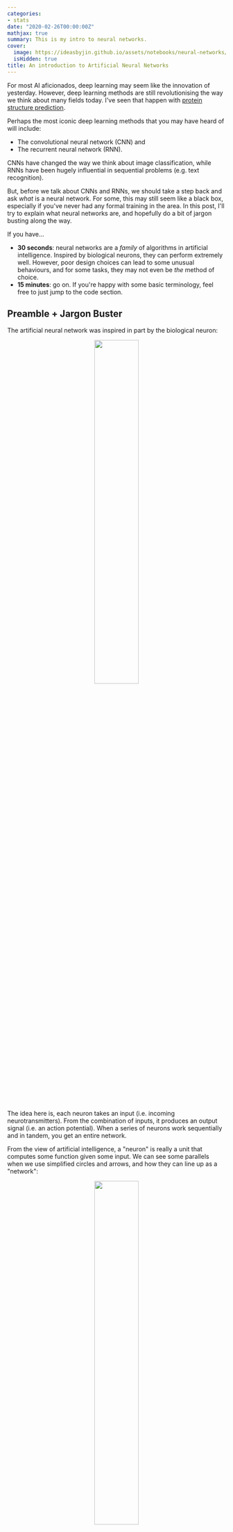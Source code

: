 ```yaml
---
categories:
- stats
date: "2020-02-26T00:00:00Z"
mathjax: true
summary: This is my intro to neural networks.
cover: 
  image: https://ideasbyjin.github.io/assets/notebooks/neural-networks/neuralnetwork.png
  isHidden: true
title: An introduction to Artificial Neural Networks
---
```


For most AI aficionados, deep learning may seem like the innovation of yesterday. However, deep learning methods are still revolutionising the way we think about many fields today. I've seen that happen with [protein structure prediction](https://www.nature.com/articles/s41586-019-1923-7).

Perhaps the most iconic deep learning methods that you may have heard of will include:
* The convolutional neural network (CNN) and 
* The recurrent neural network (RNN). 

CNNs have changed the way we think about image classification, while RNNs have been hugely influential in sequential problems (e.g. text recognition).

But, before we talk about CNNs and RNNs, we should take a step back and ask _what_ is a neural network. For some, this may still seem like a black box, especially if you've never had any formal training in the area. In this post, I'll try to explain what neural networks are, and hopefully do a bit of jargon busting along the way. 

If you have...
* **30 seconds**: neural networks are a _family_ of algorithms in artificial intelligence. Inspired by biological neurons, they can perform extremely well. However, poor design choices can lead to some unusual behaviours, and for some tasks, they may not even be _the_ method of choice.
* **15 minutes**: go on. If you're happy with some basic terminology, feel free to just jump to the code section.

## Preamble + Jargon Buster

The artificial neural network was inspired in part by the biological neuron:

<div style="text-align: center">
    <img src="https://upload.wikimedia.org/wikipedia/commons/4/44/Neuron3.png" width = "45%">
</div>


The idea here is, each neuron takes an input (i.e. incoming neurotransmitters). From the combination of inputs, it produces an output signal (i.e. an action potential). When a series of neurons work sequentially and in tandem, you get an entire network.

From the view of artificial intelligence, a "neuron" is really a unit that computes some function given some input. We can see some parallels when we use simplified circles and arrows, and how they can line up as a "network":

<div style="text-align: center">
    <img src="/assets/notebooks/neural-networks/neuralnetwork.png" width = "45%">
</div>


What makes neural networks special, in my view, are three things:

* **Neuron internals**: Each neuron can transform the input data. Once transformed, the data lies in a so-called hidden or "latent" space. In the original space, the data may not have had any obvious patterns, but in the latent representation, the data may show some neat patterns.
* **Backpropagation**: Using some neat calculus tricks, neural networks can be fine-tuned very well
* **Flexible architectures**: There are loads of ways to build networks to tailor for your type of data.

I've explained points 2 and 3 in more detail in the "Appendix" at the bottom. We'll explain point 1 as it's crucial.

### Neuron internals

To understand what we mean by 
> neural networks can transform the input data

We have to first review the humble linear regression - the "line of best fit".

$$ y = mx + b$$

The idea is that the predictor variable, $$y$$, is equivalent to a sum of the variable $$x$$ that's multiplied by some
value $$m$$, along with an adjusting constant, $$b$$.

You can expand the idea to have multiple types of $$x$$s and their associated multipliers. To make life easier, and to keep consistency with math textbook notation, let's rewrite

$$ y = m_1x_1 + m_2x_2 + ... + b $$

as 

$$ y = b_1x_1 + b_2x_2 + ... + b_0 $$

Each of these $$b_1, b_2, ... $$ are multipliers; or in neural network speak, the _weights_. They are also known as a
model's "parameters". By changing the $$b$$ values, the value of $$y$$ will change. 

The final term, $$b_0$$, is the intercept of the linear model, or _bias_ in neural network speak.

What neural networks do is to use the output of the linear regression, then apply _another_ mathematical function.

These functions are called _activation functions_. For example, the _sigmoid_ function

$$ S(y) = \dfrac{1}{1+e^{-y}} $$

is a non-linear function that transforms the output of the linear regression data into an S-shape.


```python
import numpy as np
import matplotlib.pyplot as plt

# Check out my matplotlib stylesheet!
plt.style.use("bbc")

fig, ax = plt.subplots(1,2)

# Let's just get 20 values from -10 to +10. (we do +11 here otherwise it stops at 9.)
y = np.arange(-10, 11)

def sigmoid(v):
    return 1./(1+np.exp(-1.*v))

ax[0].plot(y)
ax[1].plot(sigmoid(y))

ax[0].set_title("Value of y")
ax[1].set_title("Value of sigmoid(y)")

fig.set_size_inches((8,4))
```

<div style="text-align: center">
    <img src="/assets/notebooks/neural-networks/output_3_0.png" width = "55%">
</div>

Thus, a neuron with a **sigmoid** _activation function_ squishes the output of a linear regression into an S-curve within 0 and 1. If we repeat a similar type of logic across all neurons, the inputs will get transformed according to what we choose as the activation function. 

Once the data has been transformed by the activation function, this _transformed_ data can then be used as the input to a new group of neurons downstream! The downstream layer of neurons may or may not use the same activation function on the transformed data from the previous layer.

There's quite a few activation functions, and I've written a couple here for reference:

| Name | Equation | Range | What does it look like |
| ---- | -------- | ----- | ---------------------- |
| Linear | $$y$$ | $$-\infty, +\infty$$ | Just a straight diagonal line |
| Sigmoid | $$ S(y) = \dfrac{1}{1+e^{-y}} $$ | 0,1 | Shaped like an S curve |
| TanH | $$ tanh(y) $$ | -1,1 | Shaped like an S curve |
| Rectified Linear Unit (ReLu) | $$ Relu(y) = max(0,y) $$ | 0, $$\infty$$ |  Flat until y = 0, then diagonal |
| Softmax | $$ Softmax(y) = \dfrac{e^y}{\sum_{i=1}^{K} e^{y}} $$ | 0,1 | Shaped like an S curve |


```python
def tanh(v):
    return np.tanh(v)

def relu(v):
    return list(map(lambda _: max(0, _), v))

fig, axes = plt.subplots(2,2)
ax = axes.flatten()

ax[0].plot(y)
ax[1].plot(sigmoid(y))
ax[2].plot(tanh(y))
ax[3].plot(relu(y))

ax[0].set_title("Value of y")
ax[1].set_title("Value of sigmoid(y)")
ax[2].set_title("Value of tanh(y)")
ax[3].set_title("Value of Relu(y)")

fig.set_size_inches((8,8))
```

<div style="text-align: center">
    <img src="/assets/notebooks/neural-networks/output_5_0.png" width = "45%">
</div>


Now when we talk about neural networks, there is some jargon that's bound to float around. I'll leave this here for reference.

## Jargon Summary
* _Neuron_ : we refer to a neuron as one unit that computes some calculation.
* _Loss_ : a metric to describe how far we are off from the true value
* _Bias_ : the intercept
* _Weights_ : a series of multipliers for each variable
* _Activation function_ : a function that is applied to transform the output of a neuron

## The task at hand

To start, let's get some RNAseq data from GTEx. This diagram from [Nature](https://www.nature.com/articles/nature24277) just shows the huge diversity of the gene expression data sources.
Building on a [previous post](../../../2019/12/18/clustering-2.html) where I clustered gene expression levels using DBSCAN, let's try to use a supervised approach and predict the tissues instead.

![image](https://media.springernature.com/full/springer-static/image/art%3A10.1038%2Fnature24277/MediaObjects/41586_2017_Article_BFnature24277_Fig1_HTML.jpg)

### What are the use cases?
* If there is a loss of documentation, the gene expression pattern may tell us what tissue a sample is likely to be derived from.
* Determine if related tissues show similar expression profiles; vice-versa, do some genes behave in the same way across some tissues?
* Establish the boundaries of a "normal" or "healthy" tissue based on gene expression, allowing us to detect anomalies

## Data Prep

As I covered in my previous post, the GTEx gene expression data is pretty big. In fact, getting it all at once is not ideal. We're going to use some tricks:

* "Stream" the data – have a pointer to the data, but don't bring it in all at once.
* Use the most variably expressed genes - if a gene is expressed everywhere with low rates, or is only found in, say, one sample, it's not that informative.
* Use protein-coding genes.


```python
# Importing useful things

import pandas as pd
import matplotlib.pyplot as plt
from urllib.request import urlopen
from gzip import GzipFile
import io
import multiprocessing as mp
import numpy as np

# Some utility functions - feel free to skip
DECODE_CODEC = 'utf-8'

# This is the length of an Ensembl gene identifier which we'll use later.
ENSEMBL_LENGTH = 15

def stream_request(url):
    """
    Open a connection to some url, then stream data from it
    This has the advantage of:
    A. We don't have to wait for the entire file to download to do operations
    B. We can perform some operations on-the-fly
    """
    fh = urlopen(url)
    buffer = io.StringIO()
    
    for line in fh:
        decoded = line.decode(DECODE_CODEC)
        buffer.write(decoded)
    fh.close()
    
    # Reset the StringIO buffer to byte position 0
    buffer.seek(0)
    return buffer
    
def stream_request_to_pandas(url: str, sep: str = '\t') -> pd.DataFrame:
    streamed_buffer = stream_request(url)
    return pd.read_csv(streamed_buffer, sep = sep)
```


```python
# Stream in and read protein-coding genes from HGNC
geneUrl = "https://www.genenames.org/cgi-bin/download/custom?col=gd_app_sym&col=gd_pub_ensembl_id&status=Approved&hgnc_dbtag=on&order_by=gd_app_sym_sort&format=text&where=(gd_pub_chrom_map%20not%20like%20%27%25patch%25%27%20and%20gd_pub_chrom_map%20not%20like%20%27%25alternate%20reference%20locus%25%27)%0Aand%20gd_locus_type%20=%20%27gene%20with%20protein%20product%27&submit=submit"

# This is a short way to convert that URL into a table
gene_df = stream_request_to_pandas(geneUrl)

# Let's see what it looks like
gene_df.head()
```




<div>
<style scoped>
    .dataframe tbody tr th:only-of-type {
        vertical-align: middle;
    }

    .dataframe tbody tr th {
        vertical-align: top;
    }

    .dataframe thead th {
        text-align: right;
    }
</style>
<table border="1" class="dataframe">
  <thead>
    <tr style="text-align: right;">
      <th></th>
      <th>Approved symbol</th>
      <th>Ensembl gene ID</th>
    </tr>
  </thead>
  <tbody>
    <tr>
      <th>0</th>
      <td>A1BG</td>
      <td>ENSG00000121410</td>
    </tr>
    <tr>
      <th>1</th>
      <td>A1CF</td>
      <td>ENSG00000148584</td>
    </tr>
    <tr>
      <th>2</th>
      <td>A2M</td>
      <td>ENSG00000175899</td>
    </tr>
    <tr>
      <th>3</th>
      <td>A2ML1</td>
      <td>ENSG00000166535</td>
    </tr>
    <tr>
      <th>4</th>
      <td>A3GALT2</td>
      <td>ENSG00000184389</td>
    </tr>
  </tbody>
</table>
</div>




```python
# Keep a list of protein identifiers here
proteins = gene_df['Ensembl gene ID'].values
```

Now let's get that big GTEx file 


```python
# Open a handle onto the GTEx expression data
URL = "https://storage.googleapis.com/gtex_analysis_v8/rna_seq_data/GTEx_Analysis_2017-06-05_v8_RNASeQCv1.1.9_gene_tpm.gct.gz"
urlHandle = urlopen(URL)

fh = GzipFile(fileobj=urlHandle)

# ignore the first two lines as they contain shape of the file
_ = fh.readline()
_ = fh.readline()
```

From that big GTEx file, let's get the column names; this is in the third line of the file.


```python
header = fh.readline().decode(DECODE_CODEC).strip().split('\t')
```

Now, each line looks something like this:


```python
first_row = np.array(fh.readline().decode(DECODE_CODEC).strip().split('\t'))
columns = np.append( np.array([0,1]), np.random.randint(2, len(header), 20) )

pd.DataFrame([first_row[columns]], columns=np.array(header)[columns])
```




<div>
<style scoped>
    .dataframe tbody tr th:only-of-type {
        vertical-align: middle;
    }

    .dataframe tbody tr th {
        vertical-align: top;
    }

    .dataframe thead th {
        text-align: right;
    }
</style>
<table border="1" class="dataframe">
  <thead>
    <tr style="text-align: right;">
      <th></th>
      <th>Name</th>
      <th>Description</th>
      <th>GTEX-12WSF-0011-R7b-SM-5HL99</th>
      <th>GTEX-WYVS-2526-SM-3NMAT</th>
      
      <th>...</th>
      
      <th>GTEX-13OW7-0011-R4b-SM-5O9CX</th>
      <th>GTEX-VJYA-1826-SM-4KL1W</th>
    </tr>
  </thead>
  <tbody>
    <tr>
      <th>0</th>
      <td>ENSG00000223972.5</td>
      <td>DDX11L1</td>
      <td>0</td>
      <td>0</td>
      <td>...</td>
      <td>0</td>
      <td>0</td>
    </tr>
  </tbody>
</table>
<p>1 rows × 22 columns</p>
</div>



Okay, cool, so we now know that the third column onward just has numbers. The first column contains gene IDs.

Knowing this file format, let's get the most variable protein-coding genes. We'll also impose that at least half the samples have non-zero expression data. To assess variability, we're going to use a metric called mean absolute deviation, then store it. Another viable approach is calculating something like the entropy value.

Before we do so, we're going to log transform the data. GTEx data has lots of 0s, and TPM units can be out of scale.


```python
def get_gene_mad(values):
    """
    The mean absolute deviation is equal to avg( abs(x - avg) )
    """
    mu_x = np.mean(values)
    mad = np.mean(np.abs(values - mu_x))    
    return mad

def wrapper(index, line):
    """
    This is a function we'll call with a parallel pool connection.
    We ignore any line that contains non protein-coding genes
    """
    if index % 5000 == 0:
        print("Processing line {}".format(index))
        
    tokenised_line = line.decode(DECODE_CODEC).strip().split('\t')
    gene_id = tokenised_line[0][:ENSEMBL_LENGTH]
    
    # If it's not a protein-coding gene, let's ignore
    if gene_id not in proteins:
        return None
    
    numeric_values = np.array(tokenised_line[2:], dtype=float)
    array_cutoff = len(numeric_values) / 2.
    
    # If more than half the data is zero, then let's ignore
    if sum(numeric_values == 0) >= array_cutoff:
        return None
    
    numeric_values = np.log(numeric_values+1)
    mad = get_gene_mad(numeric_values)
    
    return gene_id, mad, tokenised_line
```

To see what log transformation can do, see this plot from my [previous post](../../../2019/12/18/clustering-2.html).


```python
keep_data = []
gene_mad = {}

# Close the previous connection
fh.close()

# Re-establish the connection, and skip the first three lines
urlHandle = urlopen(URL)
fh = GzipFile(fileobj=urlHandle)

print("Re-established connection, skipping 3 lines...")
[fh.readline() for i in range(3)]

# Let's parallelise this to make it faster
pool = mp.Pool(4)

# Let's get some results where we have just protein coding genes.
jobs = [pool.apply_async(wrapper, args=(i,line,)) for i,line in enumerate(fh) ]
results = [j.get() for j in jobs]
filtered_results = [ r for r in results if r is not None ]
del results
```

    Re-established connection, skipping 3 lines...
    Processing line 0
    ...
    Processing line 55000


Brilliant, now that we have our gene MAD values we can just select the top, say, 1000 genes.


```python
TOP = 1000
sorted_genes = sorted(filtered_results, key = lambda x: x[1], reverse=True)[:TOP]
```


```python
# Let's create a dataframe
df = pd.DataFrame(
    [ np.log(np.array(_[2][2:],float)+1) for _ in sorted_genes ],
    columns = header[2:],
    index = [ _[2][0] for _ in sorted_genes ]
)
df.head()
```




<div>
<style scoped>
    .dataframe tbody tr th:only-of-type {
        vertical-align: middle;
    }

    .dataframe tbody tr th {
        vertical-align: top;
    }

    .dataframe thead th {
        text-align: right;
    }
</style>
<table border="1" class="dataframe">
  <thead>
    <tr style="text-align: right;">
      <th></th>
      <th>GTEX-1117F-0226-SM-5GZZ7</th>
      <th>GTEX-1117F-0426-SM-5EGHI</th>
      <th>...</th>
      <th>GTEX-ZZPU-2626-SM-5E45Y</th>
      <th>GTEX-ZZPU-2726-SM-5NQ8O</th>
    </tr>
  </thead>
  <tbody>
    <tr>
      <th>ENSG00000175084.11</th>
      <td>4.326250</td>
      <td>9.315691</td>
      <td>...</td>
      <td>8.997889</td>
      <td>2.240710</td>
    </tr>
    <tr>
      <th>ENSG00000163017.13</th>
      <td>3.676301</td>
      <td>0.992881</td>
      <td>...</td>
      <td>1.218467</td>
      <td>1.942046</td>
    </tr>
    <tr>
      <th>ENSG00000129824.15</th>
      <td>0.657572</td>
      <td>0.301215</td>
      <td>...</td>
      <td>0.214224</td>
      <td>0.175381</td>
    </tr>
    <tr>
      <th>ENSG00000188257.10</th>
      <td>6.401751</td>
      <td>2.055661</td>
      <td>...</td>
      <td>4.836282</td>
      <td>6.042870</td>
    </tr>
    <tr>
      <th>ENSG00000133392.17</th>
      <td>4.576668</td>
      <td>2.816606</td>
      <td>...</td>
      <td>2.756840</td>
      <td>4.076181</td>
    </tr>
  </tbody>
</table>
<p>5 rows × 17382 columns</p>
</div>


#### Looking out for Batch Effects
While we have our top 1000 most variably expressed genes, there is a caveat! Gene expression data can be prone to batch effects (i.e. technical variation). To check for this behaviour, let's get some sample annotations.


```python
sample_url = "https://storage.googleapis.com/gtex_analysis_v8/annotations/GTEx_Analysis_v8_Annotations_SampleAttributesDS.txt"
sample_metadata = stream_request_to_pandas(sample_url)
subset = sample_metadata[sample_metadata['SAMPID'].isin(df.columns)].copy()

tissue_column = 'SMTSD'
batch_column = 'SMGEBTCH'

subset.iloc[:3][['SAMPID', tissue_column, batch_column]]
```




<div>
<style scoped>
    .dataframe tbody tr th:only-of-type {
        vertical-align: middle;
    }

    .dataframe tbody tr th {
        vertical-align: top;
    }

    .dataframe thead th {
        text-align: right;
    }
</style>
<table border="1" class="dataframe">
  <thead>
    <tr style="text-align: right;">
      <th></th>
      <th>SAMPID</th>
      <th>SMTSD</th>
      <th>SMGEBTCH</th>
    </tr>
  </thead>
  <tbody>
    <tr>
      <th>5</th>
      <td>GTEX-1117F-0226-SM-5GZZ7</td>
      <td>Adipose - Subcutaneous</td>
      <td>LCSET-4804</td>
    </tr>
    <tr>
      <th>6</th>
      <td>GTEX-1117F-0426-SM-5EGHI</td>
      <td>Muscle - Skeletal</td>
      <td>LCSET-4764</td>
    </tr>
    <tr>
      <th>7</th>
      <td>GTEX-1117F-0526-SM-5EGHJ</td>
      <td>Artery - Tibial</td>
      <td>LCSET-4764</td>
    </tr>
  </tbody>
</table>
</div>



We can see that each sample has an associated batch ID. We can colour our plot by the batch ID and the tissue:


```python
from sklearn.decomposition import PCA

sample_id_to_batch = subset[['SAMPID', batch_column]]
sample_id_to_tissue = subset[['SAMPID', tissue_column]]

pca = PCA()

# We take the transpose of our gene expression because otherwise PCA would find the samples that are most varied
# Rather than the genes that are most varied.
coords = pca.fit_transform(df.T.values)

fig, ax = plt.subplots(1,2)

special_tissue = 'Muscle - Skeletal'
tissue_dots = np.argwhere(sample_id_to_tissue[tissue_column]==special_tissue).flatten()

t1_name = "LCSET-4822"
t2_name = "LCSET-4824"
t3_name = "LCSET-4416"
t4_name = "LCSET-10515"

t1 = np.argwhere(sample_id_to_batch[batch_column]==t1_name).flatten() 
t2 = np.argwhere(sample_id_to_batch[batch_column]==t2_name).flatten()
t3 = np.argwhere(sample_id_to_batch[batch_column]==t3_name).flatten()

t4 = np.argwhere(sample_id_to_batch[batch_column]==t4_name).flatten()

t1_inter = np.intersect1d(t1, tissue_dots)
t2_inter = np.intersect1d(t2, tissue_dots)
t3_inter = np.intersect1d(t3, tissue_dots)
t4_inter = np.intersect1d(t4, tissue_dots)

ax[0].scatter(coords[:,0], coords[:,1], color = '#c3c3c3', alpha = 0.3)
ax[0].scatter(coords[tissue_dots,0], coords[tissue_dots,1], color = '#348abd', 
              label = special_tissue)

ax[1].scatter(coords[:,0], coords[:,1], color = '#c3c3c3', alpha = 0.3)
ax[1].scatter(coords[t1_inter,0], coords[t1_inter,1], color = 'green', label = "Batch {}".format(t1_name))
ax[1].scatter(coords[t2_inter,0], coords[t2_inter,1], color = '#a60628', label = "Batch {}".format(t2_name))
ax[1].scatter(coords[t3_inter,0], coords[t3_inter,1], color = '#ffd700', label = "Batch {}".format(t3_name))
ax[1].scatter(coords[t4_inter,0], coords[t4_inter,1], color = '#f58426', label = "Batch {}".format(t4_name))

ax[0].legend(loc='upper right')
ax[1].legend(loc='upper right')
fig.set_size_inches((10,5))
```

<div style="text-align: center">
    <img src="/assets/notebooks/neural-networks/output_29_1.png" width = "75%">
</div>

There does seem to be some level of batch effect, which we can adjust using tools like [ComBat](https://github.com/brentp/combat.py), but we won't do that here, and use the data as-is for simplicity.

## Coding up the NN

To code up our neural network, we are spoiled for choice - there's loads of solutions (TensorFlow, PyTorch), but the simplest framework in my mind is Keras. One of the advantages of Keras is that it is very easy to read, and covers a a good range of use cases (e.g. convolutional layers). To train a neural network to predict the tissue that a gene belongs to, we need to know which tissue the sample is from (i.e. the truth).


```python
subset.iloc[:3][['SAMPID', tissue_column]]
```




<div>
<style scoped>
    .dataframe tbody tr th:only-of-type {
        vertical-align: middle;
    }

    .dataframe tbody tr th {
        vertical-align: top;
    }

    .dataframe thead th {
        text-align: right;
    }
</style>
<table border="1" class="dataframe">
  <thead>
    <tr style="text-align: right;">
      <th></th>
      <th>SAMPID</th>
      <th>SMTSD</th>
    </tr>
  </thead>
  <tbody>
    <tr>
      <th>5</th>
      <td>GTEX-1117F-0226-SM-5GZZ7</td>
      <td>Adipose - Subcutaneous</td>
    </tr>
    <tr>
      <th>6</th>
      <td>GTEX-1117F-0426-SM-5EGHI</td>
      <td>Muscle - Skeletal</td>
    </tr>
    <tr>
      <th>7</th>
      <td>GTEX-1117F-0526-SM-5EGHJ</td>
      <td>Artery - Tibial</td>
    </tr>
  </tbody>
</table>
</div>



Since our data is arranged in the format of _genes $$\times$$ samples_ , we are going to transpose the matrix. This is because we want the neural network to take, the expression profile _per sample_ as opposed to _per gene_. 
This way, it'll predict what tissue we should assign for a particular sample.


```python
# Get a dictionary of sample id to tissue site
sample_to_tissue = dict(subset[['SAMPID', tissue_column]].values)

# Get the tranposed matrix and subset a few columns for preview
mat = df.T
mat['TissueSite'] = [ sample_to_tissue[ix] for ix in mat.index ]
mat[ list(mat.columns[:3]) + ['TissueSite'] ]
```




<div>
<style scoped>
    .dataframe tbody tr th:only-of-type {
        vertical-align: middle;
    }

    .dataframe tbody tr th {
        vertical-align: top;
    }

    .dataframe thead th {
        text-align: right;
    }
</style>
<table border="1" class="dataframe">
  <thead>
    <tr style="text-align: right;">
      <th></th>
      <th>ENSG00000175084.11</th>
      <th>ENSG00000163017.13</th>
      <th>ENSG00000129824.15</th>
      <th>TissueSite</th>
    </tr>
  </thead>
  <tbody>
    <tr>
      <th>GTEX-1117F-0226-SM-5GZZ7</th>
      <td>4.326250</td>
      <td>3.676301</td>
      <td>0.657572</td>
      <td>Adipose - Subcutaneous</td>
    </tr>
    <tr>
      <th>GTEX-1117F-0426-SM-5EGHI</th>
      <td>9.315691</td>
      <td>0.992881</td>
      <td>0.301215</td>
      <td>Muscle - Skeletal</td>
    </tr>
    <tr>
      <th>GTEX-1117F-0526-SM-5EGHJ</th>
      <td>7.279319</td>
      <td>5.838313</td>
      <td>0.657520</td>
      <td>Artery - Tibial</td>
    </tr>
    <tr>
      <th>...</th>
      <td>...</td>
      <td>...</td>
      <td>...</td>
      <td>...</td>
    </tr>
    <tr>
      <th>GTEX-ZZPU-2626-SM-5E45Y</th>
      <td>8.997889</td>
      <td>1.218467</td>
      <td>0.214224</td>
      <td>Muscle - Skeletal</td>
    </tr>
    <tr>
      <th>GTEX-ZZPU-2726-SM-5NQ8O</th>
      <td>2.240710</td>
      <td>1.942046</td>
      <td>0.175381</td>
      <td>Adipose - Subcutaneous</td>
    </tr>
  </tbody>
</table>
<p>17382 rows × 4 columns</p>
</div>



### Applying the Neural Network

Now that we have a filtered dataset to work with (finally), we can now train a neural network. Each neural network can be described in terms of its "layers". Each layer essentially represents a set of neurons. There are three types of layers that we'll have in our network today:

* The input layer - a set of neurons that just emit the gene expression data
* The hidden layer - a set of neurons that take the gene expression values and transforms it
* The output layer - a set of neurons that predict what tissue it belongs to.

To illustrate this idea, it looks something like this:

<div style="text-align: center">
    <img src="/assets/notebooks/neural-networks/neuralnetwork-setup.png" width = "45%">
</div>

That sounds fairly easy, right? Let's set up our model using [Keras](https://keras.io/):


```python
# This is the simplest type of neural network setup
from keras.models import Sequential

# Dense layers
from keras.layers import Dense

# Function to convert tissue labels to a series of 1s and 0s
from keras.utils import to_categorical

# Convert the tissue labels to a Keras-friendly set of 1s and 0s

# Get the actual tissues
tissue_labels = mat[mat.columns[-1]]

# Get a mapping between tissue name and some random integer
tissue_labels_int = dict([ (v,i) for i,v in enumerate(set(tissue_labels)) ])

# Reverse this as well - it'll be useful for later.
tissue_labels_rev = dict([ (v,k) for k,v in tissue_labels_int.items() ])

# Convert the entire column to the mapped integer
tissue_labels_encoded = [tissue_labels_int[t] for t in tissue_labels]

# Convert to a Keras-friendly label set of 1s and 0s
labels = to_categorical(tissue_labels_encoded, num_classes=len(set(tissue_labels)))

# This will be useful for later.
indices = list(range(len(labels)))
```

Our "hidden" layer, which does the bulk of the computation, will be taking in the gene expression data across all samples, then apply the _activation function_. Now, deciding the precise architecture for this problem is somewhat subjective. There's no real guide (as far as I'm aware!) that recommends how many neurons should go in a particular layer, or how many layers there should be, full stop. Lots of this is about experimentation!

In this case, I'm going to have *one* hidden layer that takes the expression values of a 1000 genes, then compresses it into 200 "latent" genes using the ReLu activation function. During the development of this notebook, I also toyed with having two hidden layers (one with TanH activation, and the second with ReLu).


```python
layer1_squish = 400
layer2_squish = 200

# Initialise our model
model = Sequential()

# Add one layer to fit in the data
model.add(Dense(layer2_squish, input_shape=(len(mat.columns[:-1]),), activation='relu'))

### Alternative setup
# model.add(Dense(layer1_squish, input_shape=(len(mat.columns[:-1]),), activation='tanh'))
# model.add(Dense(layer2_squish, input_shape=(layer1_squish,), activation='relu'))

```

To cap it off, I will have an output layer that uses the Softmax function. This is an activation function that is useful for categorical data, and can assign a value between 0 to 1 - essentially acting as a value that acts like a probability.

Finally I will compile the model by:
* Using the stochastic gradient descent (SGD) optimiser - details for another time.
* A categorical cross-entropy loss function. This is essentially a function that tells the neural network how well it's doing with respect to the true labels. The job of the neural network is to minimise this loss using SGD.


```python
# Add one layer to do the prediction
model.add(Dense(len(set(tissue_labels)), input_shape=(layer2_squish,), activation = 'softmax'))

# Compile the model
model.compile(
    optimizer='sgd',
    loss='categorical_crossentropy',
    metrics=['accuracy']
)
```

Now that we got the model set up, what we'll do now is to split the data into a training and test set:


```python
from sklearn.model_selection import train_test_split

# Split to a 75/25 split using sklearn
train_x, test_x, train_y, test_y = train_test_split(mat, indices, random_state = 42)
```

Let's run the model on our training data. For training, we are going to set up so that...

* 400 examples are used for training at a time - this is called the "mini batch" strategy that helps speed things up
* Run 50 epochs, or iterations.


```python
# Let's run the model and run 50 iterations
model.fit(train_x[train_x.columns[:-1]].values , labels[train_y], epochs=50, batch_size = 400)
```

    Epoch 1/50
    13036/13036 [==============================] - 0s 32us/step - loss: 2.5404 - accuracy: 0.4580
    Epoch 2/50
    13036/13036 [==============================] - 0s 18us/step - loss: 1.0165 - accuracy: 0.7234
    Epoch 3/50
    13036/13036 [==============================] - 0s 21us/step - loss: 0.7074 - accuracy: 0.8045
    ...
    Epoch 48/50
    13036/13036 [==============================] - 0s 17us/step - loss: 0.1502 - accuracy: 0.9581
    Epoch 49/50
    13036/13036 [==============================] - 0s 18us/step - loss: 0.1515 - accuracy: 0.9571
    Epoch 50/50
    13036/13036 [==============================] - 0s 17us/step - loss: 0.1487 - accuracy: 0.9595

    <keras.callbacks.callbacks.History at 0x62601afd0>

This is seriously impressive. The neural network starts out with 45.8% accuracy, but eventually climbs to
95.95% accuracy in assigning the correct tissue. Shall we see how it does on the test set?


```python
# Get Keras' own evaluation
model.evaluate(test_x[test_x.columns[:-1]], labels[test_y])
```

     4346/4346 [==============================] - 0s 39us/step

    [0.18317752908546694, 0.944086492061615]



Okay, so Keras says that it achieved a 94.4% accuracy on the test set. We can double check just to be sure.


```python
# Predict the classes given test set data
predictions = model.predict_classes(test_x[test_x.columns[:-1]])

# Map the predictions back to a tissue name
predictions_to_string = [ tissue_labels_rev[p] for p in predictions  ]

truth = test_x["TissueSite"]
pred_frame = pd.DataFrame(zip(truth, predictions_to_string), columns = ["True Tissue", "Predicted Tissue"])

# Let's see how many are incorrect
pred_frame[pred_frame['True Tissue'] != pred_frame['Predicted Tissue']].shape

# Plot a confusion matrix
ax_len = len(set(truth))
lookup = dict([ (v,i) for i,v in enumerate(set(truth)) ])
mat = np.zeros((ax_len, ax_len))

for a,b in zip(truth, predictions_to_string):
    index_x, index_y = lookup[a], lookup[b]
    mat[index_x, index_y] += 1

normalised_mat = mat/np.sum(mat,axis=1)

plt.imshow(normalised_mat, cmap = "Blues", interpolation = "nearest")
plt.axis("off")
```

<div style="text-align: center">
    <img src="/assets/notebooks/neural-networks/output_52_1.png" width = "65%">
</div>

    (218, 2)

So in over 4346 samples to predict, the neural network only got 218 incorrect! We can also see this visually
in that coloured squares are predominantly found along the diagonal, suggesting that the true and predicted labels agree
with each other.      

### Benchmarking
As a comparison, we can run a random forest for comparison. To get a refresher, check out my [previous post
on random forests](../../../2019/11/01/supervised.html).


```python
from sklearn.ensemble import RandomForestClassifier
from sklearn.linear_model import LogisticRegression

rfc = RandomForestClassifier()
rfc.fit(train_x[train_x.columns[:-1]].values, tissue_labels[train_y])
```




    RandomForestClassifier(bootstrap=True, ccp_alpha=0.0, class_weight=None,
                           criterion='gini', max_depth=None, max_features='auto',
                           max_leaf_nodes=None, max_samples=None,
                           min_impurity_decrease=0.0, min_impurity_split=None,
                           min_samples_leaf=1, min_samples_split=2,
                           min_weight_fraction_leaf=0.0, n_estimators=100,
                           n_jobs=None, oob_score=False, random_state=None,
                           verbose=0, warm_start=False)




```python
rf_predictions = rfc.predict(test_x[test_x.columns[:-1]].values)
```


```python
truth = test_x["TissueSite"]
pred_frame_rf = pd.DataFrame(zip(truth, rf_predictions), columns = ["True Tissue", "Predicted Tissue (RF)"])

# Let's see how many are incorrect
pred_frame_rf[pred_frame_rf['True Tissue'] != pred_frame_rf['Predicted Tissue (RF)']].shape
```

    (205, 2)



This means the random forest had a 95.3% accuracy on the test set!

### Interpretation

Hmm, interesting. So for the super hopeful, this result may seem like a surprise. How, or even why, is the random forest superior in this case? There are some things to be said here...

* The neural network that we've implemented is fairly basic. We only have one hidden layer, and for some applications, having more hidden layers can be a good way to increase accuracy. This could be one of those cases.
    * Possible solution: implement more layers.
* The choice of the activation function can be influential; we haven't exhaustively tested them here.
    * Possible solution: assess the impact of ReLU vs. Elu vs. Tanh... etc.
* Random forests are remarkably good at detecting which features are most important for class discrimination. This is possible because the random forest does lots and lots of sampling to figure out the most pertinent feature sets.
    * Possible solution: allow the neural network to train for a longer time (epochs) to determine the more relevant features in the dataset.
* The data itself could have other non-linear patterns that we have not fully exploited - anywhere from transforming the data (e.g. applying a kernel), to leveraging similar genes, are all options here.


## Conclusions
What next? Maybe for another time I'll cover more detailed neural network architectures, and how they can be used for other types of problems. While the genes were not ordered in a particular way, another possibility is to order them in a certain manner that makes the gene expression matrix amenable to other deep learning methods like the convolutional neural network. Or we can even explore using [autoencoders to cluster gene expression data](https://www.nature.com/articles/s42256-019-0037-0).

For now, this is a wrap, and see you next time!

## Appendix

### 2. Optimisation of weights

If you're familiar with the mathematical theory behind linear regression, you would know that it's essentially finding a line that minimises the residuals, or _errors_ , of the prediction against your observations. This is done by (long story short) some fancy matrix algebra along the lines of

$$ \beta = (X^TX)^{-1}X^Ty $$

For neural networks, we often define a method to quantify that error in the form of a _loss function_. Essentially, this loss function states how far the prediction is from the true value that we're trying to predict. There are loss functions for various types of data we want to predict. For instance, if we're predicting what class a data point belongs to (i.e. a classification problem), we can use _cross-entropy_, or when we are predicting a continuous value (e.g. length of a throw given some conditions), then we can use _mean absolute error_, etc.

Whatever the loss function, neural networks use a technique called _backpropagation_ which takes the derivative of the loss function **with respect to the weights**. We use the derivative because this tells us how much the value of the loss function changes when we change the weights. Neat, right? These derivatives can then be used by optimisation algorithms like gradient descent.

If you're familiar with calculus notations, we're effectively trying to evaluate

$$ \dfrac{\partial L}{\partial w} $$ 

which is then used to update the weights,

$$ w \leftarrow w + \alpha \dfrac{\partial L}{\partial w} $$

where $$\alpha$$ represents a "learning rate" to help convergence. While backpropagation is powerful, it doesn't really carry a biological meaning. The implication here is that somehow we feed things backward to tell an upstream neuron how wrong it was.

### 3. Many, many different architectures

Why is it that "neural networks" always seem to headline insane prediction successes? That's because neural networks can be flexibly constructed for different data types. For example,

* Convolutional neural networks use a 2D-set up of neurons to perceive a wider "field" of data - this is particularly useful for images.
* Recurrent neural networks have a repeated, sequential structure that's suited for speech / text.
* Even traditional "feed-forward" neural networks, like one we'll code today, can use tricks like "dropout" to ensure that there isn't a huge over-fit to the data.

This is a section that deserves a post on its own!
